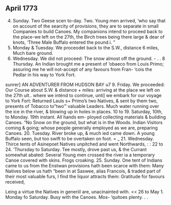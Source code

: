 ## April 1773

4. Sunday. Two Geese scen to-day. Two. Young men arrived, 
‘who say that on account of the searcity of provisions, they are to separate 
in small Companies to build Canoes. My companions intend to proceed 
back to the place-we left on the 27th, the Birch trees being there large 
& dear of knots, ‘Three Male Buffalo entered the pound.i. ” 
5. Monday & Tuesday. We proceodet back to the S.W., distance 
6 miles, Much bare ground. 
7. Wednesday. We did not proceed: The snow almost off the 
ground. - . . 
8 Thursday. An Indian brought me a present of ‘obaeco from 
Louis Primo; assuring me he will not-accept of any favours from Fran- 
‘cois the Pedlar in his way to York Fort. 
  
  
   
  
    
   
  
  
  
  
sunrer] AN ADVENTURER FROM HUDSON BAY u7 
9. Friday. We proceeded: Our Course about S.W. & distance + 
miles: arriving at the place we left on the 27th ult.. where we inténd to 
continue, unti] we embark for our voyage to York Fort: Returned Lauls s+ 
Primo’s two Natives, & sent by them two, presents of Tobacco to”two™ 
valuable Leaders. Much water running over the ice in the river, & 
blowing up in holes in places. 
10 to 19. Saturday, 10th, to Monday. 19th instant. All hands em- 
ployed collecting materials & building Canoes. “No Snow on the ground, 
but what is in the Woods. Indian Visitors coming & going; whose 
people generally employed as we are, preparing Canoes. 
20. Tuesday. River broke up, & much ied came down. A young 
Buffalo seen, but too swift to be overtaken on foot. = _ 
21. Wednesday. Thirce tents of Asinepoet Natives unpitched and 
went Northwards, : : 
22 to 24. ‘Thursday to Saturday. Tee mostly, drove past us, & the 
Currant somewhat abated: Several Young men crossed the river ia a 
temporary Canoe covered with skins. Frogs croaking. 
25. Sunday. One tent of Indians came to us from the Enstwan 
provisions hath been scarce with them: Many Natives below us hath 
“been in at Saswee, alias Francois, & traded part of their most valuable 
furs, I find the liquor attracts them: Gratitude for favours received, 
    
    
    
  
Leing a virtue the Natives in generiil are, unacinainted with. << 
26 to May 1. Monday fo Saturday. Busy with the Canoes. Mos- 
‘quitoes plenty. . . 
